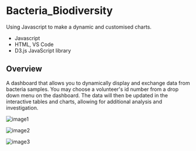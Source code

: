 # Bacteria_Biodiversity
Using Javascript to make a dynamic and customised charts.

- Javascript
- HTML, VS Code
- D3.js JavaScript library 


## Overview 

A dashboard that allows you to dynamically display and exchange data from bacteria samples.
You may choose a volunteer's id number from a drop down menu on the dashboard.
The data will then be updated in the interactive tables and charts, allowing for additional analysis and investigation.


![image1](https://user-images.githubusercontent.com/83256206/138005608-201766eb-a184-48f4-8e3b-e9589592a408.jpeg)

![image2](https://user-images.githubusercontent.com/83256206/138005612-1d8bc38d-8e6c-4530-9bbc-58cbc4ad1b48.jpeg)

![image3](https://user-images.githubusercontent.com/83256206/138005613-85d06e9d-8cd9-4eea-9872-3ad4d3b82823.jpeg)
